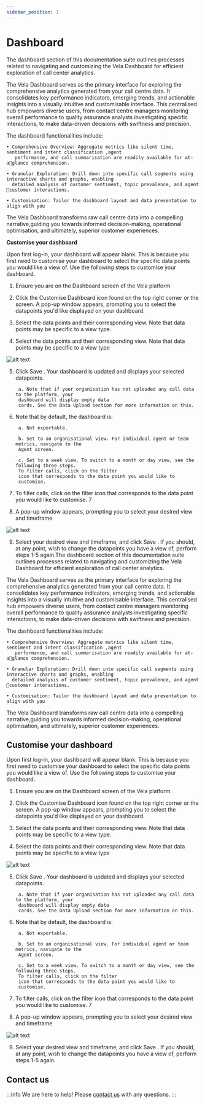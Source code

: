 ```yaml
---
sidebar_position: 1
---
```


# Dashboard

The dashboard section of this documentation suite outlines processes related to navigating and customizing 
the Vela Dashboard for efficient exploration of call center analytics.

The Vela Dashboard serves as the primary interface for exploring the comprehensive analytics generated from your 
call centre data. It consolidates key performance indicators, emerging trends, and actionable insights into a  visually 
intuitive and customisable interface. This centralised hub empowers  diverse users, from contact centre managers 
monitoring overall performance to quality assurance analysts investigating specific interactions, to make data-driven 
decisions with swiftness and precision.

 The dashboard functionalities include: 

    • Comprehensive Overview: Aggregate metrics like silent time, sentiment and intent classification ,agent 
       performance, and call summarisation are readily available for at-aglance comprehension. 
  
    • Granular Exploration: Drill down into specific call segments using interactive charts and graphs, enabling 
      detailed analysis of customer sentiment, topic prevalence, and agent customer interactions. 

    • Customisation: Tailor the dashboard layout and data presentation to  align with you

The Vela Dashboard transforms raw call centre data into a compelling narrative,guiding you towards informed 
decision-making, operational optimisation, and  ultimately, superior customer experiences.


**Customise your dashboard**

Upon first log-in, your dashboard will appear blank. This is because you first need to customise
your dashboard to select the specific data points you would like a view of. Use the 
following steps to customise your dashboard. 

1. Ensure you are on the Dashboard screen of the Vela platform

2. Click the Customise Dashboard icon found on the top right corner or  the screen. A pop-up window appears, 
prompting you to select the datapoints you'd like displayed on your dashboard. 

3. Select the data points and their corresponding view. Note that data points may be specific to a view type.

4. Select the data points and their corresponding view. Note that data points may be specific to a view type


![alt text](imaget.png)

5. Click Save . Your dashboard is updated and displays your selected datapoints.

        a. Note that if your organisation has not uploaded any call data to the platform, your
        dashboard will display empty data
        cards. See the Data Upload section for more information on this.

6. Note that by default, the dashboard is:

        a. Not exportable.

        b. Set to an organisational view. For individual agent or team metrics, navigate to the
        Agent screen.

        c. Set to a week view. To switch to a month or day view, see the following three steps.
        To filter calls, click on the filter
        icon that corresponds to the data point you would like to
        customise.

7. To filter calls, click on the filter icon that corresponds to the data point you would like to customise. 7

8. A pop-up window appears, prompting you to select your desired view and timeframe


![alt text](image-1t.png)

9. Select your desired view and timeframe, and click Save .
If you should, at any point, wish to change the datapoints you have a view of, perform steps
1-5 again.The dashboard section of this documentation suite outlines processes related to navigating and customizing 
the Vela Dashboard for efficient exploration of call center analytics.

The Vela Dashboard serves as the primary interface for exploring the comprehensive analytics generated from your 
call centre data. It consolidates key performance indicators, emerging trends, and actionable insights into a  visually 
intuitive and customisable interface. This centralised hub empowers  diverse users, from contact centre managers 
monitoring overall performance to quality assurance analysts investigating specific interactions, to make data-driven 
decisions with swiftness and precision.

 The dashboard functionalities include: 

    • Comprehensive Overview: Aggregate metrics like silent time, sentiment and intent classification ,agent 
       performance, and call summarisation are readily available for at-aglance comprehension. 
  
    • Granular Exploration: Drill down into specific call segments using interactive charts and graphs, enabling 
      detailed analysis of customer sentiment, topic prevalence, and agent customer interactions. 

    • Customisation: Tailor the dashboard layout and data presentation to  align with you

The Vela Dashboard transforms raw call centre data into a compelling narrative,guiding you towards informed 
decision-making, operational optimisation, and  ultimately, superior customer experiences.


## Customise your dashboard

Upon first log-in, your dashboard will appear blank. This is because you first need to customise
your dashboard to select the specific data points you would like a view of. Use the 
following steps to customise your dashboard. 

1. Ensure you are on the Dashboard screen of the Vela platform

2. Click the Customise Dashboard icon found on the top right corner or  the screen. A pop-up window appears, 
prompting you to select the datapoints you'd like displayed on your dashboard. 

3. Select the data points and their corresponding view. Note that data points may be specific to a view type.

4. Select the data points and their corresponding view. Note that data points may be specific to a view type


![alt text](imaget.png)

5. Click Save . Your dashboard is updated and displays your selected datapoints.

        a. Note that if your organisation has not uploaded any call data to the platform, your
        dashboard will display empty data
        cards. See the Data Upload section for more information on this.

6. Note that by default, the dashboard is:

        a. Not exportable.

        b. Set to an organisational view. For individual agent or team metrics, navigate to the
        Agent screen.

        c. Set to a week view. To switch to a month or day view, see the following three steps.
        To filter calls, click on the filter
        icon that corresponds to the data point you would like to
        customise.

7. To filter calls, click on the filter icon that corresponds to the data point you would like to customise. 7

8. A pop-up window appears, prompting you to select your desired view and timeframe


![alt text](image-1t.png)

9. Select your desired view and timeframe, and click Save .
If you should, at any point, wish to change the datapoints you have a view of, perform steps
1-5 again.

## Contact us

:::info
We are here to help! Please [contact us](mailto:support@botlhale.ai) with any questions.
:::